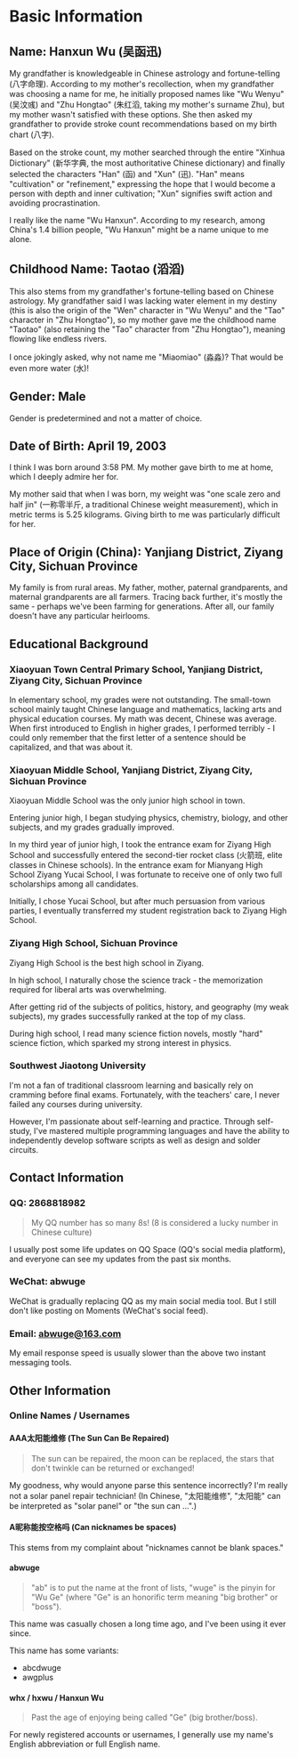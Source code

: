 # Basic Information

## Name: Hanxun Wu (吴函迅)

My grandfather is knowledgeable in Chinese astrology and fortune-telling (八字命理). According to my mother's recollection, when my grandfather was choosing a name for me, he initially proposed names like "Wu Wenyu" (吴汶彧) and "Zhu Hongtao" (朱红滔, taking my mother's surname Zhu), but my mother wasn't satisfied with these options. She then asked my grandfather to provide stroke count recommendations based on my birth chart (八字).

Based on the stroke count, my mother searched through the entire "Xinhua Dictionary" (新华字典, the most authoritative Chinese dictionary) and finally selected the characters "Han" (函) and "Xun" (迅). "Han" means "cultivation" or "refinement," expressing the hope that I would become a person with depth and inner cultivation; "Xun" signifies swift action and avoiding procrastination.

I really like the name "Wu Hanxun". According to my research, among China's 1.4 billion people, "Wu Hanxun" might be a name unique to me alone.

## Childhood Name: Taotao (滔滔)

This also stems from my grandfather's fortune-telling based on Chinese astrology. My grandfather said I was lacking water element in my destiny (this is also the origin of the "Wen" character in "Wu Wenyu" and the "Tao" character in "Zhu Hongtao"), so my mother gave me the childhood name "Taotao" (also retaining the "Tao" character from "Zhu Hongtao"), meaning flowing like endless rivers.

I once jokingly asked, why not name me "Miaomiao" (淼淼)? That would be even more water (水)!

## Gender: Male

Gender is predetermined and not a matter of choice.

## Date of Birth: April 19, 2003

I think I was born around 3:58 PM. My mother gave birth to me at home, which I deeply admire her for.

My mother said that when I was born, my weight was "one scale zero and half jin" (一称零半斤, a traditional Chinese weight measurement), which in metric terms is 5.25 kilograms. Giving birth to me was particularly difficult for her.

## Place of Origin (China): Yanjiang District, Ziyang City, Sichuan Province

My family is from rural areas. My father, mother, paternal grandparents, and maternal grandparents are all farmers. Tracing back further, it's mostly the same - perhaps we've been farming for generations. After all, our family doesn't have any particular heirlooms.

## Educational Background

### Xiaoyuan Town Central Primary School, Yanjiang District, Ziyang City, Sichuan Province

In elementary school, my grades were not outstanding. The small-town school mainly taught Chinese language and mathematics, lacking arts and physical education courses. My math was decent, Chinese was average. When first introduced to English in higher grades, I performed terribly - I could only remember that the first letter of a sentence should be capitalized, and that was about it.

### Xiaoyuan Middle School, Yanjiang District, Ziyang City, Sichuan Province

Xiaoyuan Middle School was the only junior high school in town.

Entering junior high, I began studying physics, chemistry, biology, and other subjects, and my grades gradually improved.

In my third year of junior high, I took the entrance exam for Ziyang High School and successfully entered the second-tier rocket class (火箭班, elite classes in Chinese schools). In the entrance exam for Mianyang High School Ziyang Yucai School, I was fortunate to receive one of only two full scholarships among all candidates.

Initially, I chose Yucai School, but after much persuasion from various parties, I eventually transferred my student registration back to Ziyang High School.

### Ziyang High School, Sichuan Province

Ziyang High School is the best high school in Ziyang.

In high school, I naturally chose the science track - the memorization required for liberal arts was overwhelming.

After getting rid of the subjects of politics, history, and geography (my weak subjects), my grades successfully ranked at the top of my class.

During high school, I read many science fiction novels, mostly "hard" science fiction, which sparked my strong interest in physics.

### Southwest Jiaotong University

I'm not a fan of traditional classroom learning and basically rely on cramming before final exams. Fortunately, with the teachers' care, I never failed any courses during university.

However, I'm passionate about self-learning and practice. Through self-study, I've mastered multiple programming languages and have the ability to independently develop software scripts as well as design and solder circuits.

## Contact Information

### QQ: 2868818982

> My QQ number has so many 8s! (8 is considered a lucky number in Chinese culture)

I usually post some life updates on QQ Space (QQ's social media platform), and everyone can see my updates from the past six months.

### WeChat: abwuge

WeChat is gradually replacing QQ as my main social media tool. But I still don't like posting on Moments (WeChat's social feed).

### Email: abwuge@163.com

My email response speed is usually slower than the above two instant messaging tools.

## Other Information

### Online Names / Usernames

#### AAA太阳能维修 (The Sun Can Be Repaired)

> The sun can be repaired, the moon can be replaced, the stars that don't twinkle can be returned or exchanged!

My goodness, why would anyone parse this sentence incorrectly? I'm really not a solar panel repair technician! (In Chinese, "太阳能维修", "太阳能" can be interpreted as "solar panel" or "the sun can ...".)

#### A昵称能按空格吗 (Can nicknames be spaces)

This stems from my complaint about "nicknames cannot be blank spaces."

#### abwuge

> "ab" is to put the name at the front of lists, "wuge" is the pinyin for "Wu Ge" (where "Ge" is an honorific term meaning "big brother" or "boss").

This name was casually chosen a long time ago, and I've been using it ever since.

This name has some variants:
- abcdwuge
- awgplus

#### whx / hxwu / Hanxun Wu

> Past the age of enjoying being called "Ge" (big brother/boss).

For newly registered accounts or usernames, I generally use my name's English abbreviation or full English name.
